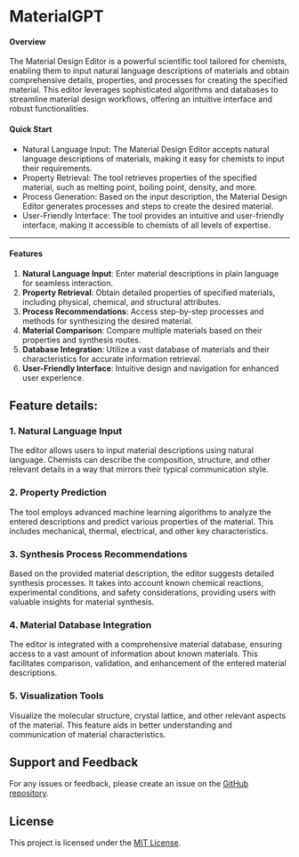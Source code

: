 # MaterialGPT

#### Overview
The Material Design Editor is a powerful scientific tool tailored for chemists, enabling them to input natural language descriptions of materials and obtain comprehensive details, properties, and processes for creating the specified material. This editor leverages sophisticated algorithms and databases to streamline material design workflows, offering an intuitive interface and robust functionalities.

#### Quick Start
- Natural Language Input: The Material Design Editor accepts natural language descriptions of materials, making it easy for chemists to input their requirements.
- Property Retrieval: The tool retrieves properties of the specified material, such as melting point, boiling point, density, and more.
- Process Generation: Based on the input description, the Material Design Editor generates processes and steps to create the desired material.
- User-Friendly Interface: The tool provides an intuitive and user-friendly interface, making it accessible to chemists of all levels of expertise.

---

#### Features

1. **Natural Language Input**: Enter material descriptions in plain language for seamless interaction.
2. **Property Retrieval**: Obtain detailed properties of specified materials, including physical, chemical, and structural attributes.
3. **Process Recommendations**: Access step-by-step processes and methods for synthesizing the desired material.
4. **Material Comparison**: Compare multiple materials based on their properties and synthesis routes.
5. **Database Integration**: Utilize a vast database of materials and their characteristics for accurate information retrieval.
6. **User-Friendly Interface**: Intuitive design and navigation for enhanced user experience.

## Feature details:

### 1. **Natural Language Input**

The editor allows users to input material descriptions using natural language. Chemists can describe the composition, structure, and other relevant details in a way that mirrors their typical communication style.

### 2. **Property Prediction**

The tool employs advanced machine learning algorithms to analyze the entered descriptions and predict various properties of the material. This includes mechanical, thermal, electrical, and other key characteristics.

### 3. **Synthesis Process Recommendations**

Based on the provided material description, the editor suggests detailed synthesis processes. It takes into account known chemical reactions, experimental conditions, and safety considerations, providing users with valuable insights for material synthesis.

### 4. **Material Database Integration**

The editor is integrated with a comprehensive material database, ensuring access to a vast amount of information about known materials. This facilitates comparison, validation, and enhancement of the entered material descriptions.

### 5. **Visualization Tools**

Visualize the molecular structure, crystal lattice, and other relevant aspects of the material. This feature aids in better understanding and communication of material characteristics.



## Support and Feedback

For any issues or feedback, please create an issue on the [GitHub repository](https://github.com/material-design-editor/issues).

## License

This project is licensed under the [MIT License](LICENSE).

